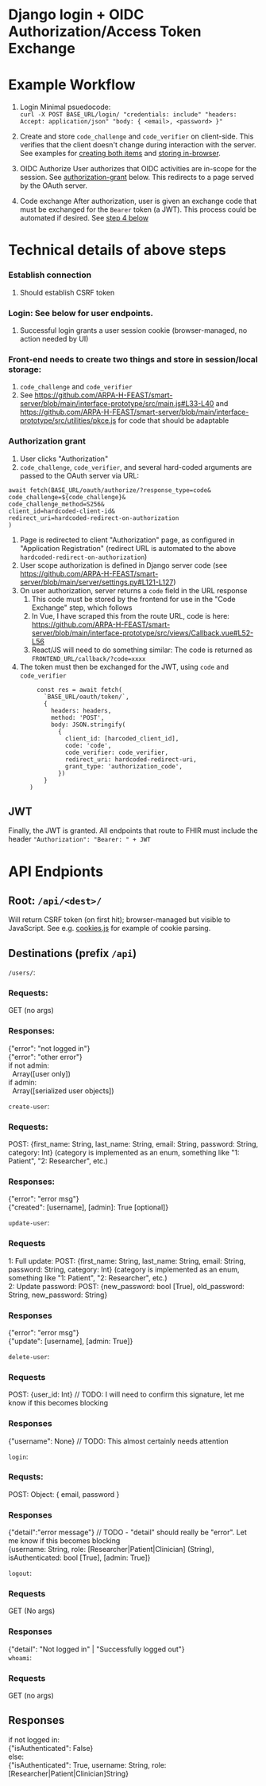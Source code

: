 # Django login + OIDC Authorization/Access Token Exchange
# Example Workflow
1. Login
Minimal psuedocode:  
`curl -X POST BASE_URL/login/ "credentials: include" "headers: Accept: application/json" "body: { <email>, <password> }"`

2. Create and store `code_challenge` and `code_verifier` on client-side. This verifies that the client doesn't change during interaction with the server.
See examples for [creating both items](https://github.com/ARPA-H-FEAST/smart-server/blob/main/interface-prototype/src/utilities/pkce.js) and [storing in-browser](https://github.com/ARPA-H-FEAST/smart-server/blob/main/interface-prototype/src/main.js#L33-L40). 

3. OIDC Authorize
User authorizes that OIDC activities are in-scope for the session. See [authorization-grant](#authorization-grant) below. This redirects to a page served by the OAuth server.

4. Code exchange
After authorization, user is given an exchange code that must be exchanged for the `Bearer` token (a JWT). This process could be automated if desired. See [step 4 below](#authorization-grant)

# Technical details of above steps
### Establish connection
1. Should establish CSRF token
### Login: See below for user endpoints.
1. Successful login grants a user session cookie (browser-managed, no action needed by UI)
### Front-end needs to create two things and store in session/local storage:
1. `code_challenge` and `code_verifier`
2. See https://github.com/ARPA-H-FEAST/smart-server/blob/main/interface-prototype/src/main.js#L33-L40 and https://github.com/ARPA-H-FEAST/smart-server/blob/main/interface-prototype/src/utilities/pkce.js for code that should be adaptable
### Authorization grant
1. User clicks "Authorization"
2. `code_challenge`, `code_verifier`, and several hard-coded arguments are passed to the OAuth server via URL:  
```
await fetch(BASE_URL/oauth/authorize/?response_type=code&
code_challenge=${code_challenge}&
code_challenge_method=S256&
client_id=hardcoded-client-id&
redirect_uri=hardcoded-redirect-on-authorization
)
```

1. Page is redirected to client "Authorization" page, as configured in "Application Registration" (redirect URL is automated to the above `hardcoded-redirect-on-authorization`)
2. User scope authorization is defined in Django server code (see https://github.com/ARPA-H-FEAST/smart-server/blob/main/server/settings.py#L121-L127)
3. On user authorization, server returns a `code` field in the URL response
	1. This code must be stored by the frontend for use in the "Code Exchange" step, which follows
	2. In Vue, I have scraped this from the route URL, code is here: https://github.com/ARPA-H-FEAST/smart-server/blob/main/interface-prototype/src/views/Callback.vue#L52-L56
	3. React/JS will need to do something similar: The code is returned as `FRONTEND_URL/callback/?code=xxxx`  
4. The token must then be exchanged for the JWT, using `code` and `code_verifier`
```
        const res = await fetch(
          `BASE_URL/oauth/token/`,
          {
            headers: headers,
            method: 'POST',
            body: JSON.stringify(
              {
                client_id: [harcoded_client_id],
                code: 'code',
                code_verifier: code_verifier,
                redirect_uri: hardcoded-redirect-uri,
                grant_type: 'authorization_code',
              })
          }
      )
```
## JWT
Finally, the JWT is granted. All endpoints that route to FHIR must include the header `"Authorization": "Bearer: " + JWT`


# API Endpionts
## Root: `/api/<dest>/`
Will return CSRF token (on first hit); browser-managed but visible to JavaScript. See e.g. [cookies.js](https://github.com/ARPA-H-FEAST/smart-server/blob/54428072d24074e93b0cfb4e6132947b30c1d86c/interface-prototype/src/utilities/cookies.js#L3) for example of cookie parsing.
## Destinations (prefix `/api`)
`/users/`:
### Requests:
GET (no args)
### Responses:
{"error": "not logged in"}  
{"error": "other error"}  
if not admin:  
&nbsp;&nbsp;Array([user only])  
if admin:  
&nbsp;&nbsp;Array([serialized user objects])  

`create-user`: 
### Requests:
POST: {first_name: String, last_name: String, email: String, password: String, category: Int} (category is implemented as an enum, something like "1: Patient", "2: Researcher", etc.)
### Responses:
{"error": "error msg"}  
{"created": [username], [admin]: True [optional]}  

`update-user`: 
### Requests
1: Full update: POST: {first_name: String, last_name: String, email: String, password: String, category: Int} (category is implemented as an enum, something like "1: Patient", "2: Researcher", etc.)  
2: Update password: POST: {new_password: bool [True], old_password: String, new_password: String}
### Responses
{"error": "error msg"}  
{"update": [username], [admin: True]}  

`delete-user`: 
### Requests
POST: {user_id: Int} //  TODO: I will need to confirm this signature, let me know if this becomes blocking  
### Responses
{"username": None}  // TODO: This almost certainly needs attention

`login`: 
### Requsts:
POST: Object: { email, password }  
### Responses
{"detail":"error message"}  // TODO - "detail" should really be "error". Let me know if this becomes blocking  
{username: String, role: [Researcher|Patient|Clinician] (String), isAuthenticated: bool [True], [admin: True]}  

`logout`:
### Requests
GET (No args)  
### Responses
{"detail": "Not logged in" | "Successfully logged out"}   
`whoami`:
### Requests
GET (no args)  
## Responses
if not logged in:  
	{"isAuthenticated": False}  
else:  
	{"isAuthenticated": True, username: String, role: [Researcher|Patient|Clinician]String}  
